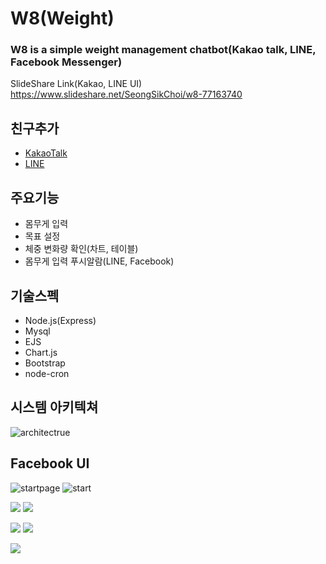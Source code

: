 # W8(Weight)  
### W8 is a simple weight management chatbot(Kakao talk, LINE, Facebook Messenger)

SlideShare Link(Kakao, LINE UI)  
<https://www.slideshare.net/SeongSikChoi/w8-77163740>  

## 친구추가
  * [KakaoTalk](https://pf.kakao.com/_bknhxl)
  * [LINE](https://line.me/R/ti/p/%40vbw9172l)

## 주요기능
* 몸무게 입력
* 목표 설정
* 체중 변화량 확인(차트, 테이블)
* 몸무게 입력 푸시알람(LINE, Facebook)

## 기술스펙
* Node.js(Express)
* Mysql
* EJS
* Chart.js
* Bootstrap
* node-cron

## 시스템 아키텍쳐
![architectrue](https://github.com/Tadoya/tadoya.github.io/blob/master/images/W8/system_architecture.png?raw=true)

## Facebook UI  
![startpage](https://github.com/Tadoya/tadoya.github.io/blob/master/images/W8/1.png?raw=true)
![start](https://github.com/Tadoya/tadoya.github.io/blob/master/images/W8/2.png?raw=true)  
  
![](https://github.com/Tadoya/tadoya.github.io/blob/master/images/W8/3.png?raw=true)
![](https://github.com/Tadoya/tadoya.github.io/blob/master/images/W8/4.png?raw=true)  
  
![](https://github.com/Tadoya/tadoya.github.io/blob/master/images/W8/5.png?raw=true)
![](https://github.com/Tadoya/tadoya.github.io/blob/master/images/W8/6.png?raw=true)  
  
![](https://github.com/Tadoya/tadoya.github.io/blob/master/images/W8/7.png?raw=true)  
